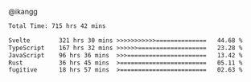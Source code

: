 @ikangg
<!--START_SECTION:waka-->

```txt
Total Time: 715 hrs 42 mins

Svelte        321 hrs 30 mins >>>>>>>>>>>==============   44.68 %
TypeScript    167 hrs 32 mins >>>>>>===================   23.28 %
JavaScript    96 hrs 36 mins  >>>======================   13.42 %
Rust          36 hrs 45 mins  >========================   05.11 %
fugitive      18 hrs 57 mins  >========================   02.63 %
```

<!--END_SECTION:waka-->
